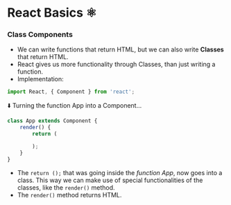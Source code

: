 # React Basics ⚛️

### Class Components

- We can write functions that return HTML, but we can also write **Classes** that return HTML.
- React gives us more functionality through Classes, than just writing a function.
- Implementation:

```js
import React, { Component } from 'react';
```

⬇️ Turning the function App into a Component...

```js
class App extends Component {
    render() {
        return (

        );
    }
}
```

- The `return ();` that was going inside the _function App_, now goes into a class. This way we can make use of special functionalities of the classes, like the `render()` method.
- The `render()` method returns HTML.

